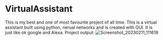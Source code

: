 # VirtualAssistant

This is my best and one of most favourite project of all time. This is a virtual assistant built using python, nerual networks and is created with GUI.
It is just like ok google and Alexa. 
Project output:
![Screenshot_20230211_111618](https://user-images.githubusercontent.com/61658750/222205557-a16b7de5-6185-405f-8b92-377f348771cf.png)

